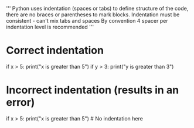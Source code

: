 '''
Python uses indentation (spaces or tabs) to define structure of the code, there are no braces or parentheses to mark blocks.
Indentation must be consistent - can't mix tabs and spaces
By convention 4 spacer per indentation level is recommended
'''

# Correct indentation
if x > 5:
    print("x is greater than 5")
    if y > 3:
        print("y is greater than 3")

# Incorrect indentation (results in an error)
if x > 5:
print("x is greater than 5")  # No indentation here
